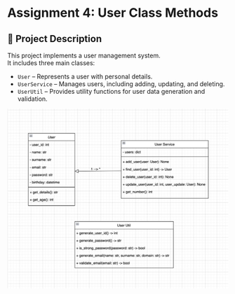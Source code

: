 # Assignment 4: User Class Methods

## 📌 Project Description
This project implements a user management system.  
It includes three main classes:  
- `User` – Represents a user with personal details.  
- `UserService` – Manages users, including adding, updating, and deleting.  
- `UserUtil` – Provides utility functions for user data generation and validation.  

![Alt Text](https://github.com/vhenewer/User-Class-Methods/blob/main/uml_diagram.png)
